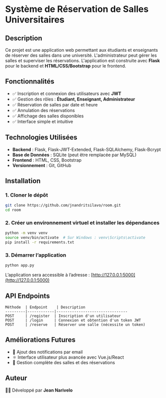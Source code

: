 # Système de Réservation de Salles Universitaires

## Description
Ce projet est une application web permettant aux étudiants et enseignants de réserver des salles dans une université. L'administrateur peut gérer les salles et superviser les réservations. L'application est construite avec **Flask** pour le backend et **HTML/CSS/Bootstrap** pour le frontend.

## Fonctionnalités
- ✅ Inscription et connexion des utilisateurs avec **JWT**
- ✅ Gestion des rôles : **Étudiant, Enseignant, Administrateur**
- ✅ Réservation de salles par date et heure
- ✅ Annulation des réservations
- ✅ Affichage des salles disponibles
- ✅ Interface simple et intuitive

## Technologies Utilisées
- **Backend** : Flask, Flask-JWT-Extended, Flask-SQLAlchemy, Flask-Bcrypt
- **Base de Données** : SQLite (peut être remplacée par MySQL)
- **Frontend** : HTML, CSS, Bootstrap
- **Versionnement** : Git, GitHub

## Installation
### 1. Cloner le dépôt
```sh
git clone https://github.com/jnandritsilavo/room.git
cd room
```

### 2. Créer un environnement virtuel et installer les dépendances
```sh
python -m venv venv
source venv/bin/activate  # Sur Windows : venv\Scripts\activate
pip install -r requirements.txt
```

### 3. Démarrer l’application
```sh
python app.py
```
L’application sera accessible à l’adresse : [http://127.0.0.1:5000](http://127.0.0.1:5000)

## API Endpoints
```plaintext
Méthode  | Endpoint    | Description
---------|------------|--------------------------------
POST     | /register  | Inscription d'un utilisateur
POST     | /login     | Connexion et obtention d'un token JWT
POST     | /reserve   | Réserver une salle (nécessite un token)
```

## Améliorations Futures
- 📩 Ajout des notifications par email
- ⚛️ Interface utilisateur plus avancée avec Vue.js/React
- 📅 Gestion complète des salles et des réservations

## Auteur
👨‍💻 Développé par **Jean Narivelo**

